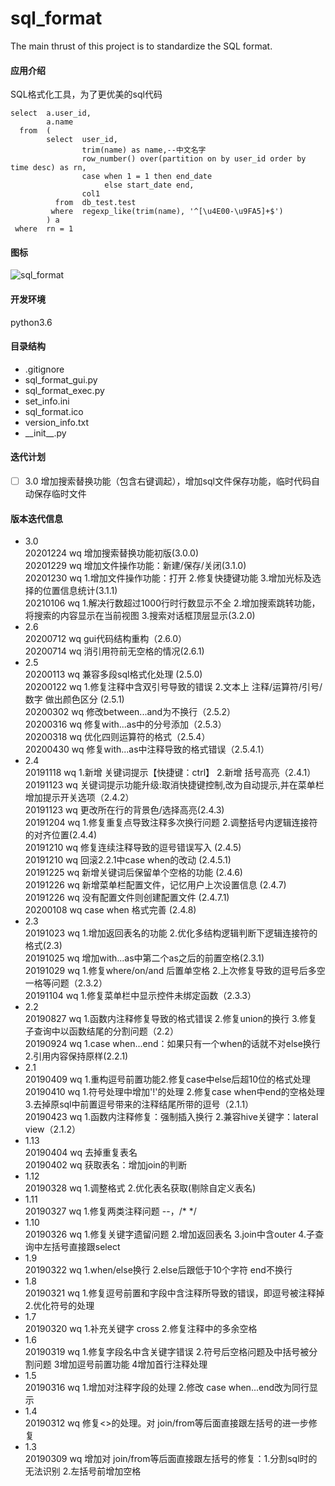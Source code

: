 # sql_format
The main thrust of this project is to standardize the SQL format.

#### 应用介绍
SQL格式化工具，为了更优美的sql代码
```
select  a.user_id,
        a.name
  from  (
        select  user_id,
                trim(name) as name,--中文名字
                row_number() over(partition on by user_id order by time desc) as rn,
                case when 1 = 1 then end_date
                     else start_date end,
                col1
          from  db_test.test
         where  regexp_like(trim(name), '^[\u4E00-\u9FA5]+$')
        ) a
 where  rn = 1
```

#### 图标
![sql_format](https://github.com/WAYDN/sql_format/blob/master/sql_format.ico)

#### 开发环境
python3.6

#### 目录结构
- .gitignore
- sql_format_gui.py <!--GUI界面-->
- sql_format_exec.py<!--实际执行文件-->
- set_info.ini<!--设置信息-->
- sql_format.ico
- version_info.txt
- \_\_init\_\_.py

#### 迭代计划
- [ ] 3.0 增加搜索替换功能（包含右键调起），增加sql文件保存功能，临时代码自动保存临时文件

#### 版本迭代信息
- 3.0 
<br>20201224 wq 增加搜索替换功能初版(3.0.0)
<br>20201229 wq 增加文件操作功能：新建/保存/关闭(3.1.0)
<br>20201230 wq 1.增加文件操作功能：打开 2.修复快捷键功能 3.增加光标及选择的位置信息统计(3.1.1)
<br>20210106 wq 1.解决行数超过1000行时行数显示不全 2.增加搜索跳转功能，将搜索的内容显示在当前视图 3.搜索对话框顶层显示(3.2.0)
- 2.6
<br>20200712 wq gui代码结构重构（2.6.0）
<br>20200714 wq 消引用符前无空格的情况(2.6.1)
- 2.5
<br>20200113 wq 兼容多段sql格式化处理 (2.5.0)
<br>20200122 wq 1.修复注释中含双引号导致的错误 2.文本上 注释/运算符/引号/数字 做出颜色区分 (2.5.1)
<br>20200302 wq 修改between...and为不换行（2.5.2）
<br>20200316 wq 修复with...as中的分号添加（2.5.3）
<br>20200318 wq 优化四则运算符的格式（2.5.4）
<br>20200430 wq 修复with...as中注释导致的格式错误（2.5.4.1）
- 2.4
<br>20191118 wq 1.新增 关键词提示【快捷键：ctrl】 2.新增 括号高亮（2.4.1）
<br>20191123 wq 关键词提示功能升级:取消快捷键控制,改为自动提示,并在菜单栏增加提示开关选项（2.4.2）
<br>20191123 wq 更改所在行的背景色/选择高亮(2.4.3)
<br>20191204 wq 1.修复重复点导致注释多次换行问题 2.调整括号内逻辑连接符的对齐位置(2.4.4)
<br>20191210 wq 修复连续注释导致的逗号错误写入 (2.4.5)
<br>20191210 wq 回滚2.2.1中case when的改动 (2.4.5.1)
<br>20191225 wq 新增关键词后保留单个空格的功能 (2.4.6)
<br>20191226 wq 新增菜单栏配置文件，记忆用户上次设置信息 (2.4.7)
<br>20191226 wq 没有配置文件则创建配置文件 (2.4.7.1)
<br>20200108 wq case when 格式完善 (2.4.8)
- 2.3
<br>20191023 wq 1.增加返回表名的功能 2.优化多结构逻辑判断下逻辑连接符的格式(2.3)
<br>20191025 wq 增加with...as中第二个as之后的前置空格(2.3.1)
<br>20191029 wq 1.修复where/on/and 后置单空格 2.上次修复导致的逗号后多空一格等问题（2.3.2）
<br>20191104 wq 1.修复菜单栏中显示控件未绑定函数（2.3.3）
- 2.2
<br>20190827 wq 1.函数内注释修复导致的格式错误 2.修复union的换行 3.修复子查询中以函数结尾的分割问题（2.2）
<br>20190924 wq 1.case when...end：如果只有一个when的话就不对else换行 2.引用内容保持原样(2.2.1)
- 2.1
<br>20190409 wq 1.重构逗号前置功能2.修复case中else后超10位的格式处理
<br>20190410 wq 1.符号处理中增加'!'的处理 2.修复case when中end的空格处理 3.去掉原sql中前置逗号带来的注释结尾所带的逗号（2.1.1）
<br>20190423 wq 1.函数内注释修复：强制插入换行 2.兼容hive关键字：lateral view（2.1.2）
- 1.13
<br>20190404 wq 去掉重复表名
<br>20190402 wq 获取表名：增加join的判断
- 1.12
<br>20190328 wq 1.调整格式 2.优化表名获取(剔除自定义表名)
- 1.11
<br>20190327 wq 1.修复两类注释问题 --，/* */
- 1.10
<br>20190326 wq 1.修复关键字遗留问题 2.增加返回表名 3.join中含outer 4.子查询中左括号直接跟select
- 1.9
<br>20190322 wq 1.when/else换行 2.else后跟低于10个字符 end不换行
- 1.8
<br>20190321 wq 1.修复逗号前置和字段中含注释所导致的错误，即逗号被注释掉 2.优化符号的处理
- 1.7
<br>20190320 wq 1.补充关键字 cross 2.修复注释中的多余空格
- 1.6
<br>20190319 wq 1.修复字段名中含关键字错误 2.符号后空格问题及中括号被分割问题 3增加逗号前置功能 4增加首行注释处理
- 1.5
<br>20190316 wq 1.增加对注释字段的处理 2.修改 case when...end改为同行显示
- 1.4
<br>20190312 wq 修复<>的处理。对 join/from等后面直接跟左括号的进一步修复
- 1.3
<br>20190309 wq 增加对 join/from等后面直接跟左括号的修复：1.分割sql时的无法识别 2.左括号前增加空格
